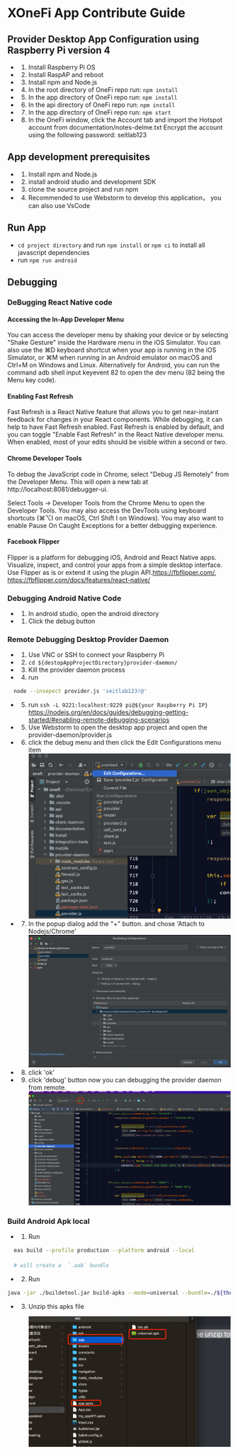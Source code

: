 # XOneFi App Contribute Guide
##  Provider Desktop App Configuration using Raspberry Pi version 4
   - 1. Install Raspberry Pi OS
   - 2. Install RaspAP and reboot
   - 3. Install npm and Node.js
   - 4. In the root directory of OneFi repo run: ```npm install```
   - 5. In the app directory of OneFi repo run: ```npm install```
   - 6. In the api directory of OneFi repo run: ```npm install```
   - 7. In the app directory of OneFi repo run: ```npm start```
   - 8. In the OneFi window, click the Account tab and import the Hotspot account from documentation/notes-delme.txt Encrypt the account using the following password: seitlab123 

##  App development prerequisites
- 1. Install npm and Node.js
- 2. install android studio and development SDK
- 3. clone the source project and run npm 
- 4. Recommended to use Webstorm to develop this application， you can also use VsCode
## Run App
- ```cd project directory``` and run ```npm install``` or ```npm ci``` to install all javascript dependencies
- run ```npm run android```

## Debugging 
### DeBugging React Native code 
#### Accessing the In-App Developer Menu 
You can access the developer menu by shaking your device or by selecting "Shake Gesture" inside the Hardware menu in the iOS Simulator. You can also use the ⌘D keyboard shortcut when your app is running in the iOS Simulator, or ⌘M when running in an Android emulator on macOS and Ctrl+M on Windows and Linux. Alternatively for Android, you can run the command adb shell input keyevent 82 to open the dev menu (82 being the Menu key code).
#### Enabling Fast Refresh
Fast Refresh is a React Native feature that allows you to get near-instant feedback for changes in your React components. While debugging, it can help to have Fast Refresh enabled. Fast Refresh is enabled by default, and you can toggle "Enable Fast Refresh" in the React Native developer menu. When enabled, most of your edits should be visible within a second or two.

#### Chrome Developer Tools
To debug the JavaScript code in Chrome, select "Debug JS Remotely" from the Developer Menu. This will open a new tab at http://localhost:8081/debugger-ui.

Select Tools → Developer Tools from the Chrome Menu to open the Developer Tools. You may also access the DevTools using keyboard shortcuts (⌘⌥I on macOS, Ctrl Shift I on Windows). You may also want to enable Pause On Caught Exceptions for a better debugging experience.

#### Facebook Flipper
Flipper is a platform for debugging iOS, Android and React Native apps. Visualize, inspect, and control your apps from a simple desktop interface. Use Flipper as is or extend it using the plugin API.https://fbflipper.com/,
https://fbflipper.com/docs/features/react-native/

### Debugging Android Native Code
- 1. In android studio, open the android directory
- 1. Click the debug button 

### Remote Debugging Desktop Provider Daemon 
- 1. Use VNC or SSH to connect your Raspberry Pi
- 2. ```cd ${destopAppProjectDirectory}provider-daemon/```
- 3. Kill the provider daemon process
- 4. run
```bash 
  node --insepect provider.js 'seitlab123!@'
```
- 5. run ```ssh -L 9221:localhost:9229 pi@${your Raspberry Pi IP}``` https://nodejs.org/en/docs/guides/debugging-getting-started/#enabling-remote-debugging-scenarios
- 5. Use Webstorm to open the desktop app project and open the provider-daemon/provider.js 
- 6. click the debug menu and then click the Edit Configurations menu item ![img.png](docs/img.png)
- 7. In the popup dialog add the "+" button. and chose 'Attach to Nodejs/Chrome' ![WechatIMG41.png](docs/WechatIMG41.png)
- 8. click 'ok'
- 9. click 'debug' button now you can debugging the provider daemon from remote. ![img.png](docs/WechatIMG42.png)


### Build Android Apk local
- 1. Run
```bash 
  eas build --profile production --platform android --local 
  
  # will create a  `.aab` bundle
```
- 2. Run
```bash
java -jar ./buildetool.jar build-apks --mode=universal --bundle=./${the aab bundle your build}.aab --output=./apk.apks
```
- 3. Unzip this apks file
 
     ![img.png](docs/img_1.png) 